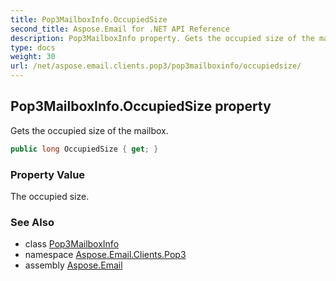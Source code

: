 ```yaml
---
title: Pop3MailboxInfo.OccupiedSize
second_title: Aspose.Email for .NET API Reference
description: Pop3MailboxInfo property. Gets the occupied size of the mailbox
type: docs
weight: 30
url: /net/aspose.email.clients.pop3/pop3mailboxinfo/occupiedsize/
---
```

## Pop3MailboxInfo.OccupiedSize property

Gets the occupied size of the mailbox.

```csharp
public long OccupiedSize { get; }
```

### Property Value

The occupied size.

### See Also

* class [Pop3MailboxInfo](../)
* namespace [Aspose.Email.Clients.Pop3](../../pop3mailboxinfo/)
* assembly [Aspose.Email](../../../)


